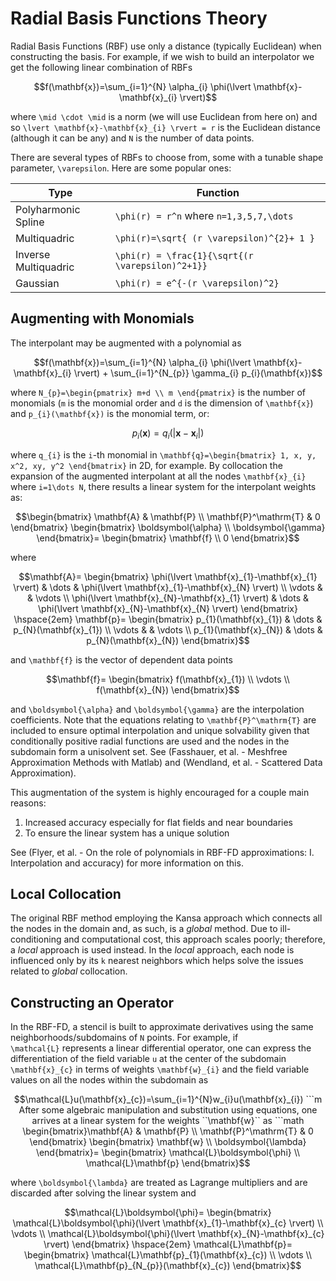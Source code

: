 # Radial Basis Functions Theory

Radial Basis Functions (RBF) use only a distance (typically Euclidean) when constructing the basis. For example, if we wish to build an interpolator we get the following linear combination of RBFs

```math
f(\mathbf{x})=\sum_{i=1}^{N} \alpha_{i} \phi(\lvert \mathbf{x}-\mathbf{x}_{i} \rvert)
```

where ``\mid \cdot \mid`` is a norm (we will use Euclidean from here on) and so ``\lvert \mathbf{x}-\mathbf{x}_{i} \rvert = r`` is the Euclidean distance (although it can be any) and ``N`` is the number of data points.

There are several types of RBFs to choose from, some with a tunable shape parameter, ``\varepsilon``. Here are some popular ones:

| Type                 | Function                               |
| -------------------- | -------------------------------------- |
| Polyharmonic Spline  | ``\phi(r) = r^n`` where ``n=1,3,5,7,\dots``                      |
| Multiquadric             |    ``\phi(r)=\sqrt{ (r \varepsilon)^{2}+ 1 }``                                    |
| Inverse Multiquadric | ``\phi(r) = \frac{1}{\sqrt{(r \varepsilon)^2+1}}`` |
| Gaussian             | ``\phi(r) = e^{-(r \varepsilon)^2}``               |

## Augmenting with Monomials

The interpolant may be augmented with a polynomial as

```math
f(\mathbf{x})=\sum_{i=1}^{N} \alpha_{i} \phi(\lvert \mathbf{x}-\mathbf{x}_{i} \rvert) + \sum_{i=1}^{N_{p}} \gamma_{i} p_{i}(\mathbf{x})
```

where ``N_{p}=\begin{pmatrix} m+d \\ m \end{pmatrix}`` is the number of monomials (``m`` is the monomial order and ``d`` is the dimension of ``\mathbf{x}``) and ``p_{i}(\mathbf{x})`` is the monomial term, or:

```math
p_{i}(\mathbf{x})=q_{i}(\lvert \mathbf{x}-\mathbf{x}_{i} \rvert)
```

where ``q_{i}`` is the ``i``-th monomial in ``\mathbf{q}=\begin{bmatrix} 1, x, y, x^2, xy, y^2 \end{bmatrix}`` in 2D, for example. By collocation the expansion of the augmented interpolant at all the nodes ``\mathbf{x}_{i}`` where ``i=1\dots N``, there results a linear system for the interpolant weights as:

```math
\begin{bmatrix}
\mathbf{A} & \mathbf{P} \\
\mathbf{P}^\mathrm{T} & 0
\end{bmatrix}
\begin{bmatrix}
\boldsymbol{\alpha} \\
\boldsymbol{\gamma}
\end{bmatrix}=
\begin{bmatrix}
\mathbf{f} \\
0
\end{bmatrix}
```

where

```math
\mathbf{A}=
\begin{bmatrix}
\phi(\lvert \mathbf{x}_{1}-\mathbf{x}_{1} \rvert) & \dots & \phi(\lvert \mathbf{x}_{1}-\mathbf{x}_{N} \rvert) \\
\vdots & & \vdots \\
\phi(\lvert \mathbf{x}_{N}-\mathbf{x}_{1} \rvert) & \dots & \phi(\lvert \mathbf{x}_{N}-\mathbf{x}_{N} \rvert)
\end{bmatrix}
\hspace{2em}
\mathbf{p}=
\begin{bmatrix}
p_{1}(\mathbf{x}_{1}) & \dots & p_{N}(\mathbf{x}_{1}) \\
\vdots & & \vdots \\
p_{1}(\mathbf{x}_{N}) & \dots & p_{N}(\mathbf{x}_{N})
\end{bmatrix}
```

and ``\mathbf{f}`` is the vector of dependent data points

```math
\mathbf{f}=
\begin{bmatrix}
f(\mathbf{x}_{1}) \\
\vdots \\
f(\mathbf{x}_{N})
\end{bmatrix}
```

and ``\boldsymbol{\alpha}`` and ``\boldsymbol{\gamma}`` are the interpolation coefficients. Note that the equations relating to ``\mathbf{P}^\mathrm{T}`` are included to ensure optimal interpolation and unique solvability given that conditionally positive radial functions are used and the nodes in the subdomain form a unisolvent set. See (Fasshauer, et al. - Meshfree Approximation Methods with Matlab) and (Wendland, et al. - Scattered Data Approximation).

This augmentation of the system is highly encouraged for a couple main reasons:

1. Increased accuracy especially for flat fields and near boundaries
2. To ensure the linear system has a unique solution

See (Flyer, et al. - On the role of polynomials in RBF-FD approximations: I. Interpolation and accuracy) for more information on this.

## Local Collocation

The original RBF method employing the Kansa approach which connects all the nodes in the domain and, as such, is a _global_ method. Due to ill-conditioning and computational cost, this approach scales poorly; therefore, a _local_ approach is used instead. In the _local_ approach, each node is influenced only by its ``k`` nearest neighbors which helps solve the issues related to _global_ collocation.

## Constructing an Operator

In the RBF-FD, a stencil is built to approximate derivatives using the same neighborhoods/subdomains of ``N`` points. For example, if ``\mathcal{L}`` represents a linear differential operator, one can express the differentiation of the field variable ``u`` at the center of the subdomain ``\mathbf{x}_{c}`` in terms of weights ``\mathbf{w}_{i}`` and the field variable values on all the nodes within the subdomain as

```math
\mathcal{L}u(\mathbf{x}_{c})=\sum_{i=1}^{N}w_{i}u(\mathbf{x}_{i})
```m

After some algebraic manipulation and substitution using equations, one arrives at a linear system for the weights ``\mathbf{w}`` as

```math
\begin{bmatrix}\mathbf{A} & \mathbf{P} \\
\mathbf{P}^\mathrm{T} & 0
\end{bmatrix}
\begin{bmatrix}
\mathbf{w} \\
\boldsymbol{\lambda}
\end{bmatrix}=
\begin{bmatrix}
\mathcal{L}\boldsymbol{\phi} \\
\mathcal{L}\mathbf{p}
\end{bmatrix}
```

where ``\boldsymbol{\lambda}`` are treated as Lagrange multipliers and are discarded after solving the linear system and

```math
\mathcal{L}\boldsymbol{\phi}=
\begin{bmatrix}
\mathcal{L}\boldsymbol{\phi}(\lvert \mathbf{x}_{1}-\mathbf{x}_{c} \rvert) \\
\vdots \\
\mathcal{L}\boldsymbol{\phi}(\lvert \mathbf{x}_{N}-\mathbf{x}_{c} \rvert)
\end{bmatrix}
\hspace{2em}
\mathcal{L}\mathbf{p}=
\begin{bmatrix}
\mathcal{L}\mathbf{p}_{1}(\mathbf{x}_{c}) \\
\vdots \\
\mathcal{L}\mathbf{p}_{N_{p}}(\mathbf{x}_{c})
\end{bmatrix}
```
